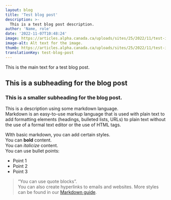 ```yaml
---
layout: blog
title: 'Test blog post'
description: >-
  This is a test blog post description.
author: 'Name, role'
date: '2022-11-07T10:48:24'
image: https://articles.alpha.canada.ca/uploads/sites/25/2022/11/test-image-1.jpeg
image-alt: Alt text for the image.
thumb: https://articles.alpha.canada.ca/uploads/sites/25/2022/11/test-image-1.jpeg
translationKey: test-blog-post
---
```


<p>This is the main text for a test blog post.</p>



<h2 id="h-this-is-a-subheading-for-the-blog-post">This is a subheading for the blog post</h2>



<h3 id="h-this-is-a-smaller-subheading-for-the-blog-post">This is a smaller subheading for the blog post.</h3>



<p>This is a description using some markdown language.<br>Markdown is an easy-to-use markup language that is used with plain text to add formatting elements (headings, bulleted lists, URLs) to plain text without the use of a formal text editor or the use of HTML tags.</p>



<p>WIth basic markdown, you can add certain styles.<br>You can <strong>bold</strong> content.<br>You can <em>italicize</em> content.<br>You can use bullet points:</p>



<ul><li>Point 1</li><li>Point 2</li><li>Point 3</li></ul>



<blockquote class="wp-block-quote"><p>“You can use quote blocks”.<br>You can also create hyperlinks to emails and websites. More styles can be found in our <a href="https://docs.google.com/document/d/1IxijQz9v0GPGfROVfiSADBZOB-fzObL_425RKemHw4M/edit#heading=h.wtq5yboa6mkd">Markdown guide</a>.</p></blockquote>

